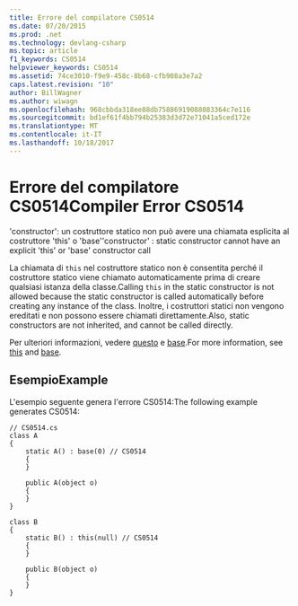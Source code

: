 ```yaml
---
title: Errore del compilatore CS0514
ms.date: 07/20/2015
ms.prod: .net
ms.technology: devlang-csharp
ms.topic: article
f1_keywords: CS0514
helpviewer_keywords: CS0514
ms.assetid: 74ce3010-f9e9-458c-8b68-cfb908a3e7a2
caps.latest.revision: "10"
author: BillWagner
ms.author: wiwagn
ms.openlocfilehash: 968cbbda318ee88db75886919088083364c7e116
ms.sourcegitcommit: bd1ef61f4bb794b25383d3d72e71041a5ced172e
ms.translationtype: MT
ms.contentlocale: it-IT
ms.lasthandoff: 10/18/2017
---
```

# <a name="compiler-error-cs0514"></a><span data-ttu-id="e20eb-102">Errore del compilatore CS0514</span><span class="sxs-lookup"><span data-stu-id="e20eb-102">Compiler Error CS0514</span></span>
<span data-ttu-id="e20eb-103">'constructor': un costruttore statico non può avere una chiamata esplicita al costruttore 'this' o 'base'</span><span class="sxs-lookup"><span data-stu-id="e20eb-103">'constructor' : static constructor cannot have an explicit 'this' or 'base' constructor call</span></span>  
  
 <span data-ttu-id="e20eb-104">La chiamata di `this` nel costruttore statico non è consentita perché il costruttore statico viene chiamato automaticamente prima di creare qualsiasi istanza della classe.</span><span class="sxs-lookup"><span data-stu-id="e20eb-104">Calling `this` in the static constructor is not allowed because the static constructor is called automatically before creating any instance of the class.</span></span> <span data-ttu-id="e20eb-105">Inoltre, i costruttori statici non vengono ereditati e non possono essere chiamati direttamente.</span><span class="sxs-lookup"><span data-stu-id="e20eb-105">Also, static constructors are not inherited, and cannot be called directly.</span></span>  
  
 <span data-ttu-id="e20eb-106">Per ulteriori informazioni, vedere [questo](../../csharp/language-reference/keywords/this.md) e [base](../../csharp/language-reference/keywords/base.md).</span><span class="sxs-lookup"><span data-stu-id="e20eb-106">For more information, see [this](../../csharp/language-reference/keywords/this.md) and [base](../../csharp/language-reference/keywords/base.md).</span></span>  
  
## <a name="example"></a><span data-ttu-id="e20eb-107">Esempio</span><span class="sxs-lookup"><span data-stu-id="e20eb-107">Example</span></span>  
 <span data-ttu-id="e20eb-108">L'esempio seguente genera l'errore CS0514:</span><span class="sxs-lookup"><span data-stu-id="e20eb-108">The following example generates CS0514:</span></span>  
  
```  
// CS0514.cs  
class A  
{  
    static A() : base(0) // CS0514  
    {  
    }  
  
    public A(object o)  
    {  
    }  
}  
  
class B  
{  
    static B() : this(null) // CS0514  
    {  
    }  
  
    public B(object o)  
    {  
    }  
}  
```
